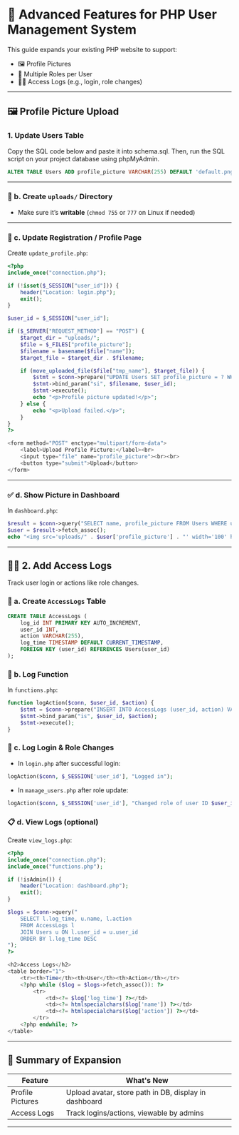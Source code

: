 # 🚀 Advanced Features for PHP User Management System

This guide expands your existing PHP website to support:

- 🖼️ Profile Pictures
- 👥 Multiple Roles per User
- 🕵️‍♂️ Access Logs (e.g., login, role changes)

---

## 🖼️ Profile Picture Upload

### 1. Update Users Table

Copy the SQL code below and paste it into schema.sql. Then, run the SQL script on your project database using phpMyAdmin.

```sql
ALTER TABLE Users ADD profile_picture VARCHAR(255) DEFAULT 'default.png';
```

---

### 📁 b. Create `uploads/` Directory

- Make sure it’s **writable** (`chmod 755` or `777` on Linux if needed)

---

### 📝 c. Update Registration / Profile Page

Create `update_profile.php`:

```php
<?php
include_once("connection.php");

if (!isset($_SESSION["user_id"])) {
    header("Location: login.php");
    exit();
}

$user_id = $_SESSION["user_id"];

if ($_SERVER["REQUEST_METHOD"] == "POST") {
    $target_dir = "uploads/";
    $file = $_FILES["profile_picture"];
    $filename = basename($file["name"]);
    $target_file = $target_dir . $filename;

    if (move_uploaded_file($file["tmp_name"], $target_file)) {
        $stmt = $conn->prepare("UPDATE Users SET profile_picture = ? WHERE user_id = ?");
        $stmt->bind_param("si", $filename, $user_id);
        $stmt->execute();
        echo "<p>Profile picture updated!</p>";
    } else {
        echo "<p>Upload failed.</p>";
    }
}
?>

<form method="POST" enctype="multipart/form-data">
    <label>Upload Profile Picture:</label><br>
    <input type="file" name="profile_picture"><br><br>
    <button type="submit">Upload</button>
</form>
```

---

### ✅ d. Show Picture in Dashboard

In `dashboard.php`:

```php
$result = $conn->query("SELECT name, profile_picture FROM Users WHERE user_id = $user_id");
$user = $result->fetch_assoc();
echo "<img src='uploads/" . $user['profile_picture'] . "' width='100' height='100'><br>";
```

---

## 🕵️‍♂️ 2. Add **Access Logs**

Track user login or actions like role changes.

### 📌 a. Create `AccessLogs` Table

```sql
CREATE TABLE AccessLogs (
    log_id INT PRIMARY KEY AUTO_INCREMENT,
    user_id INT,
    action VARCHAR(255),
    log_time TIMESTAMP DEFAULT CURRENT_TIMESTAMP,
    FOREIGN KEY (user_id) REFERENCES Users(user_id)
);
```

### 🧠 b. Log Function

In `functions.php`:

```php
function logAction($conn, $user_id, $action) {
    $stmt = $conn->prepare("INSERT INTO AccessLogs (user_id, action) VALUES (?, ?)");
    $stmt->bind_param("is", $user_id, $action);
    $stmt->execute();
}
```

### 📝 c. Log Login & Role Changes

- In `login.php` after successful login:

```php
logAction($conn, $_SESSION['user_id'], "Logged in");
```

- In `manage_users.php` after role update:

```php
logAction($conn, $_SESSION['user_id'], "Changed role of user ID $user_id to $new_role");
```

### 📋 d. View Logs (optional)

Create `view_logs.php`:

```php
<?php
include_once("connection.php");
include_once("functions.php");

if (!isAdmin()) {
    header("Location: dashboard.php");
    exit();
}

$logs = $conn->query("
    SELECT l.log_time, u.name, l.action 
    FROM AccessLogs l 
    JOIN Users u ON l.user_id = u.user_id 
    ORDER BY l.log_time DESC
");
?>

<h2>Access Logs</h2>
<table border="1">
    <tr><th>Time</th><th>User</th><th>Action</th></tr>
    <?php while ($log = $logs->fetch_assoc()): ?>
        <tr>
            <td><?= $log['log_time'] ?></td>
            <td><?= htmlspecialchars($log['name']) ?></td>
            <td><?= htmlspecialchars($log['action']) ?></td>
        </tr>
    <?php endwhile; ?>
</table>
```

---

## 🧩 Summary of Expansion

| Feature            | What's New                                                  |
|--------------------|-------------------------------------------------------------|
| Profile Pictures   | Upload avatar, store path in DB, display in dashboard       |
| Access Logs        | Track logins/actions, viewable by admins                    |

---
